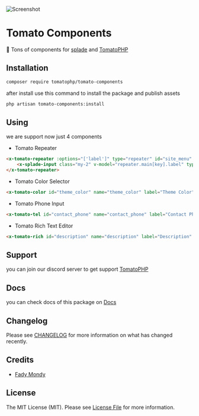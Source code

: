 ![Screenshot](https://github.com/tomatophp/tomato-components/blob/master/art/screenshot.png)

# Tomato Components

🍅 Tons of components for [splade](https://splade.dev/) and [TomatoPHP](https://docs.tomatophp.com/) 

## Installation

```bash
composer require tomatophp/tomato-components
```
after install use this command to install the package and publish assets

```bash
php artisan tomato-components:install
```

## Using

we are support now just 4 components

- Tomato Repeater

```html
<x-tomato-repeater :options="['label']" type="repeater" id="site_menu" name="site_menu" label="Site Menu" required>
    <x-splade-input class="my-2" v-model="repeater.main[key].label" type="text" placeholder="label"   required  />
</x-tomato-repeater>
```
- Tomato Color Selector
```html
<x-tomato-color id="theme_color" name="theme_color" label="Theme Color" required/>
```
- Tomato Phone Input
```html
<x-tomato-tel id="contact_phone" name="contact_phone" label="Contact Phone" required/>
```
- Tomato Rich Text Editor
```html
<x-tomato-rich id="description" name="description" label="Description" required/>
```

## Support

you can join our discord server to get support [TomatoPHP](https://discord.gg/Xqmt35Uh)

## Docs

you can check docs of this package on [Docs](https://docs.tomatophp.com/plugins/tomato-components)

## Changelog

Please see [CHANGELOG](CHANGELOG.md) for more information on what has changed recently.

## Credits

- [Fady Mondy](https://github.com/3x1io)

## License

The MIT License (MIT). Please see [License File](LICENSE.md) for more information.

